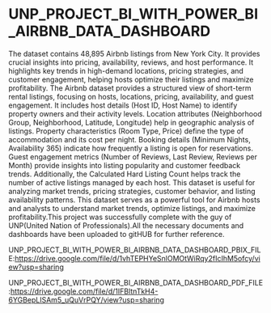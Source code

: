 # UNP_PROJECT_BI_WITH_POWER_BI_AIRBNB_DATA_DASHBOARD

The dataset contains 48,895 Airbnb listings from New York City.
It  provides crucial insights into pricing, availability, reviews, and host performance. It highlights key trends in high-demand locations, pricing strategies, and customer engagement, helping hosts optimize their listings and maximize profitability.
The Airbnb dataset provides a structured view of short-term rental listings, focusing on hosts, locations, pricing, availability, and guest engagement. It includes host details (Host ID, Host Name) to identify property owners and their activity levels. Location attributes (Neighborhood Group, Neighborhood, Latitude, Longitude) help in geographic analysis of listings. Property characteristics (Room Type, Price) define the type of accommodation and its cost per night. Booking details (Minimum Nights, Availability 365) indicate how frequently a listing is open for reservations. Guest engagement metrics (Number of Reviews, Last Review, Reviews per Month) provide insights into listing popularity and customer feedback trends. Additionally, the Calculated Hard Listing Count helps track the number of active listings managed by each host. This dataset is useful for analyzing market trends, pricing strategies, customer behavior, and listing availability patterns. This dataset serves as a powerful tool for Airbnb hosts and analysts to understand market trends, optimize listings, and maximize profitability.This project was successfully complete with the guy of UNP(United Nation of Professionals).All the necessary documents and dashboards have been uploaded to gitHUB for further reference.

UNP_PROJECT_BI_WITH_POWER_BI_AIRBNB_DATA_DASHBOARD_PBIX_FILE:https://drive.google.com/file/d/1vhTEPHYeSnlOMOtWiRqy2fIcIhM5ofcy/view?usp=sharing

UNP_PROJECT_BI_WITH_POWER_BI_AIRBNB_DATA_DASHBOARD_PDF_FILE:https://drive.google.com/file/d/1IFBltnTkH4-6YGBepLISAm5_uQuVrPQY/view?usp=sharing
